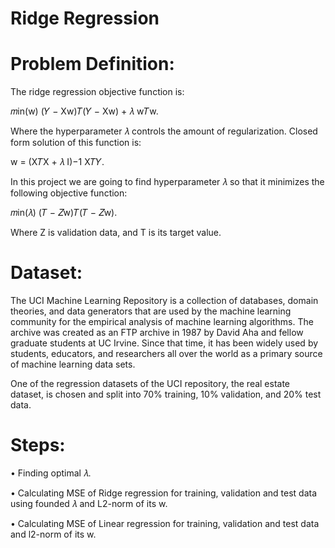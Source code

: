 # Ridge Regression

# Problem Definition:
The ridge regression objective function is:

𝑚in(w) (𝑌 − Xw)𝑇(𝑌 − Xw) + 𝜆 w𝑇w.

Where the hyperparameter 𝜆 controls the amount of regularization. Closed form solution of this function is:

w = (X𝑇X + 𝜆 I)−1 X𝑇𝑌.

In this project we are going to find hyperparameter 𝜆 so that it minimizes the following objective function:

𝑚in(𝜆) (𝑇 − 𝑍w)𝑇(𝑇 − 𝑍w).

Where Z is validation data, and T is its target value.

# Dataset:
The UCI Machine Learning Repository is a collection of databases, domain theories, and data generators that are used by the machine learning community for the empirical analysis of machine learning algorithms. The archive was created as an FTP archive in 1987 by David Aha and fellow graduate students at UC Irvine. Since that time, it has been widely used by students, educators, and researchers all over the world as a primary source of machine learning data sets.

One of the regression datasets of the UCI repository, the real estate dataset, is chosen and split into 70% training, 10% validation, and 20% test data.

# Steps:

•	Finding optimal 𝜆.

•	Calculating MSE of Ridge regression for training, validation and test data using founded 𝜆 and L2-norm of its w.

•	Calculating MSE of Linear regression for training, validation and test data and l2-norm of its w.
